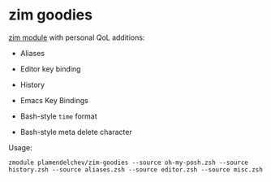 # zim goodies

[zim module](https://github.com/zimfw/zimfw) with personal QoL additions:

- Aliases

- Editor key binding

- History

- Emacs Key Bindings

- Bash-style `time` format

- Bash-style meta delete character

Usage:

```shell
zmodule plamendelchev/zim-goodies --source oh-my-posh.zsh --source history.zsh --source aliases.zsh --source editor.zsh --source misc.zsh
```
